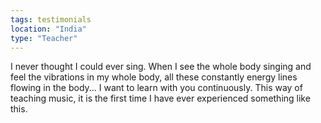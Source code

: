 ```yaml
---
tags: testimonials
location: "India"
type: "Teacher"
---
```

I never thought I could ever sing. When I see the whole body singing and feel the vibrations in my whole body, all these constantly energy lines flowing in the body... I want to learn with you continuously. This way of teaching music, it is the first time I have ever experienced something like this.